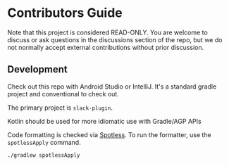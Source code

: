 # Contributors Guide

Note that this project is considered READ-ONLY. You are welcome to discuss or ask questions in the
discussions section of the repo, but we do not normally accept external contributions without prior
discussion.

## Development

Check out this repo with Android Studio or IntelliJ. It's a standard gradle project and
conventional to check out.

The primary project is `slack-plugin`.

Kotlin should be used for more idiomatic use with Gradle/AGP APIs

Code formatting is checked via [Spotless](https://github.com/diffplug/spotless). To run the formatter,
use the `spotlessApply` command.

```bash
./gradlew spotlessApply
```